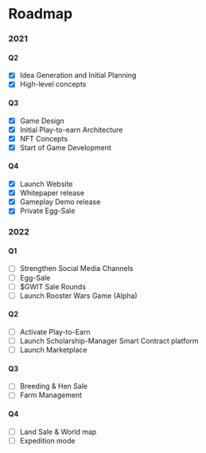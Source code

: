 # **Roadmap**

### 2021

#### Q2

- [x] Idea Generation and Initial Planning
- [x] High-level concepts

#### Q3

- [x] Game Design
- [x] Initial Play-to-earn Architecture
- [x] NFT Concepts
- [x] Start of Game Development

#### Q4

- [x] Launch Website
- [x] Whitepaper release
- [x] Gameplay Demo release
- [x] Private Egg-Sale

### 2022

#### Q1

- [ ] Strengthen Social Media Channels
- [ ] Egg-Sale
- [ ] $GWIT Sale Rounds
- [ ] Launch Rooster Wars Game (Alpha)

#### Q2

- [ ] Activate Play-to-Earn
- [ ] Launch Scholarship-Manager Smart Contract platform
- [ ] Launch Marketplace

#### Q3

- [ ] Breeding & Hen Sale
- [ ] Farm Management

#### Q4

- [ ] Land Sale & World map
- [ ] Expedition mode
